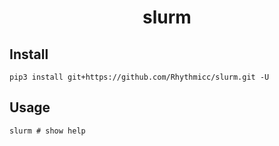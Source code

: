 <h1 style="text-align: center"> slurm </h1>

## Install

```shell
pip3 install git+https://github.com/Rhythmicc/slurm.git -U
```

## Usage

```shell
slurm # show help
```
